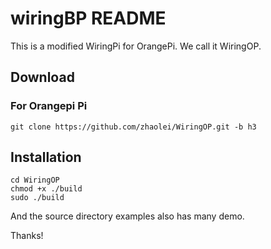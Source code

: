 # wiringBP README

This is a modified WiringPi for OrangePi. We call it WiringOP.

## Download
### For Orangepi Pi
    git clone https://github.com/zhaolei/WiringOP.git -b h3 
## Installation
    cd WiringOP
    chmod +x ./build
    sudo ./build
    

And the source directory examples also has many demo.

Thanks!


